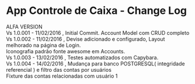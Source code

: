 # App Controle de Caixa - Change Log

ALFA VERSION <br>
  Vs 1.0.001 - 11/02/2016 , Initial Commit. Account Model com CRUD completo<br>
  Vs 1.0.002 - 11/02/2016 , Devise adicionado e configurado, Layout melhorado na página de Login.<br>
                            Iconografia padrão fonte awesome em Accounts.<br>
  Vs 1.0.003 - 13/02/2016 , Testes automatizados com Capybara.<br>
  Vs 1.0.004 - 14/02/2016 , Mudança para banco POSTGRESQL( integridade referencial ) e filtro das contas por usuários<br>
                            Fixture das contas relacionadas com usuário 1<br>